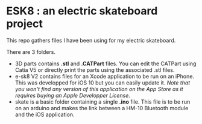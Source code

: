 # ESK8 : an electric skateboard project

This repo gathers files I have been using for my electric skateboard.

There are 3 folders.
* 3D parts contains **.stl** and **.CATPart** files. You can edit the CATPart using Catia V5 or directly print the parts using the associated .stl files.
* e-sk8 V2 contains files for an Xcode application to be run on an iPhone. This was developped for iOS 10 but you can easily update it. *Note that you won't find any version of this application on the App Store as it requires buying an Apple Developper License.*
* skate is a basic folder containing a single **.ino** file. This file is to be run on an arduino and makes the link between a HM-10 Bluetooth module and the iOS application.
